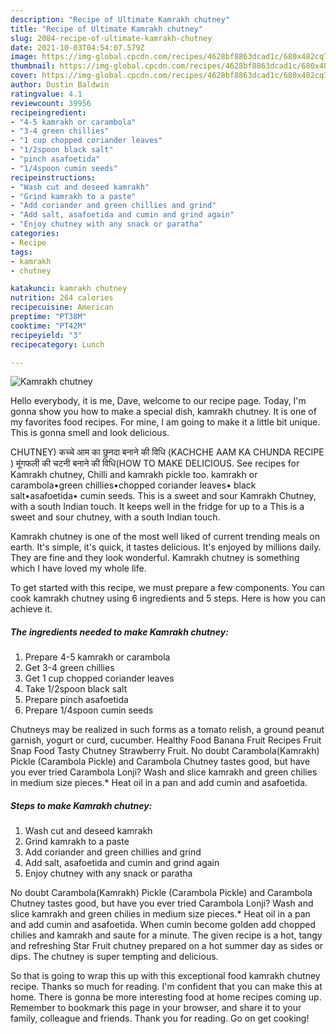 ```yaml
---
description: "Recipe of Ultimate Kamrakh chutney"
title: "Recipe of Ultimate Kamrakh chutney"
slug: 2084-recipe-of-ultimate-kamrakh-chutney
date: 2021-10-03T04:54:07.579Z
image: https://img-global.cpcdn.com/recipes/4628bf8863dcad1c/680x482cq70/kamrakh-chutney-recipe-main-photo.jpg
thumbnail: https://img-global.cpcdn.com/recipes/4628bf8863dcad1c/680x482cq70/kamrakh-chutney-recipe-main-photo.jpg
cover: https://img-global.cpcdn.com/recipes/4628bf8863dcad1c/680x482cq70/kamrakh-chutney-recipe-main-photo.jpg
author: Dustin Baldwin
ratingvalue: 4.1
reviewcount: 39956
recipeingredient:
- "4-5 kamrakh or carambola"
- "3-4 green chillies"
- "1 cup chopped coriander leaves"
- "1/2spoon black salt"
- "pinch asafoetida"
- "1/4spoon cumin seeds"
recipeinstructions:
- "Wash cut and deseed kamrakh"
- "Grind kamrakh to a paste"
- "Add coriander and green chillies and grind"
- "Add salt, asafoetida and cumin and grind again"
- "Enjoy chutney with any snack or paratha"
categories:
- Recipe
tags:
- kamrakh
- chutney

katakunci: kamrakh chutney 
nutrition: 264 calories
recipecuisine: American
preptime: "PT38M"
cooktime: "PT42M"
recipeyield: "3"
recipecategory: Lunch

---
```



![Kamrakh chutney](https://img-global.cpcdn.com/recipes/4628bf8863dcad1c/680x482cq70/kamrakh-chutney-recipe-main-photo.jpg)

Hello everybody, it is me, Dave, welcome to our recipe page. Today, I'm gonna show you how to make a special dish, kamrakh chutney. It is one of my favorites food recipes. For mine, I am going to make it a little bit unique. This is gonna smell and look delicious.

CHUTNEY) कच्चे आम का छुनदा बनाने की विधि (KACHCHE AAM KA CHUNDA RECIPE ) मूंगफली की चटनी बनाने की विधि(HOW TO MAKE DELICIOUS. See recipes for Kamrakh chutney, Chilli and kamrakh pickle too. kamrakh or carambola•green chillies•chopped coriander leaves• black salt•asafoetida• cumin seeds. This is a sweet and sour Kamrakh Chutney, with a south Indian touch. It keeps well in the fridge for up to a This is a sweet and sour chutney, with a south Indian touch.

Kamrakh chutney is one of the most well liked of current trending meals on earth. It's simple, it's quick, it tastes delicious. It's enjoyed by millions daily. They are fine and they look wonderful. Kamrakh chutney is something which I have loved my whole life.


To get started with this recipe, we must prepare a few components. You can cook kamrakh chutney using 6 ingredients and 5 steps. Here is how you can achieve it.

<!--inarticleads1-->

##### The ingredients needed to make Kamrakh chutney:

1. Prepare 4-5 kamrakh or carambola
1. Get 3-4 green chillies
1. Get 1 cup chopped coriander leaves
1. Take 1/2spoon black salt
1. Prepare pinch asafoetida
1. Prepare 1/4spoon cumin seeds


Chutneys may be realized in such forms as a tomato relish, a ground peanut garnish, yogurt or curd, cucumber. Healthy Food Banana Fruit Recipes Fruit Snap Food Tasty Chutney Strawberry Fruit. No doubt Carambola(Kamrakh) Pickle (Carambola Pickle) and Carambola Chutney tastes good, but have you ever tried Carambola Lonji? Wash and slice kamrakh and green chilies in medium size pieces.* Heat oil in a pan and add cumin and asafoetida. 

<!--inarticleads2-->

##### Steps to make Kamrakh chutney:

1. Wash cut and deseed kamrakh
1. Grind kamrakh to a paste
1. Add coriander and green chillies and grind
1. Add salt, asafoetida and cumin and grind again
1. Enjoy chutney with any snack or paratha


No doubt Carambola(Kamrakh) Pickle (Carambola Pickle) and Carambola Chutney tastes good, but have you ever tried Carambola Lonji? Wash and slice kamrakh and green chilies in medium size pieces.* Heat oil in a pan and add cumin and asafoetida. When cumin become golden add chopped chilies and kamrakh and saute for a minute. The given recipe is a hot, tangy and refreshing Star Fruit chutney prepared on a hot summer day as sides or dips. The chutney is super tempting and delicious. 

So that is going to wrap this up with this exceptional food kamrakh chutney recipe. Thanks so much for reading. I'm confident that you can make this at home. There is gonna be more interesting food at home recipes coming up. Remember to bookmark this page in your browser, and share it to your family, colleague and friends. Thank you for reading. Go on get cooking!
